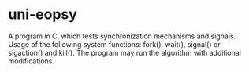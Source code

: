 # uni-eopsy
A program in C, which tests synchronization mechanisms and signals. Usage of the following system functions: fork(), wait(), signal() or sigaction() and kill(). The program may run the algorithm with additional modifications.

